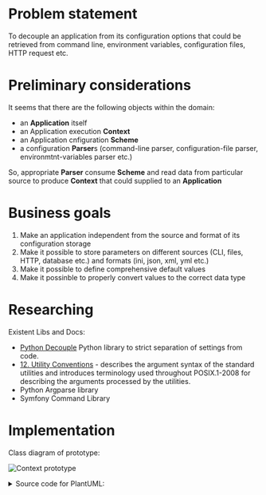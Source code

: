 Problem statement
=================

To decouple an application from its configuration options that could be retrieved from command line, environment variables, configuration files, HTTP request etc.

Preliminary considerations
==========================

It seems that there are the following objects within the domain:
- an **Application** itself
- an Application execution **Context**
- an Application cnfiguration **Scheme**
- a configuration **Parser**s (command-line parser, configuration-file parser, environmtnt-variables parser etc.)

So, appropriate **Parser** consume **Scheme** and read data from particular source to produce **Context** that could supplied to an **Application**

Business goals
==============

1. Make an application independent from the source and format of its configuration storage
1. Make it possible to store parameters on different sources (CLI, files, HTTP, database etc.) and formats (ini, json, xml, yml etc.)
1. Make it possible to define comprehensive default values
1. Make it possinble to properly convert values to the correct data type

Researching
===========

Existent Libs and Docs:
- [Python Decouple](https://pypi.python.org/pypi/python-decouple) Python library to strict separation of settings from code.
- [12. Utility Conventions](http://pubs.opengroup.org/onlinepubs/9699919799/basedefs/V1_chap12.html) - describes the argument syntax of the standard utilities and introduces terminology used throughout POSIX.1-2008 for describing the arguments processed by the utilities.
- Python Argparse library
- Symfony Command Library

Implementation
==============

Class diagram of prototype:

![Context prototype](http://www.plantuml.com/plantuml/png/TP312i8m38RlUOeUrT4ty31G3vu5xw7DjD1sq6H3KD_Tsgsu7Jmb97--FqdBWac6uC55eTIX8NM-c3i5UaA3rcwsq9W-2hh8tznIXuENA_hIGPOStylfGrRJGux9ZPGov4QJn7XaLfMjdL3WfGMxmlhdC8sVuZZpCu8BgpheHDpxaOeQrcielQjdmHpL_gMrghMLkdH-Jj1IjFb57m00)

<details>
<summary>Source code for PlantUML:</summary>
```
@startuml
interface IScheme{
+add()
+contains()
+defaultVal()
+cast()
}
interface IContextDriver{
+get()
}
class Scheme{
-items
+add()
+consist()
+defaultVal()
+cast()
}
class EnvContext{
-scheme
+get()
-resolve()
}

IContextDriver -* IScheme
IScheme <|-- Scheme
IContextDriver<|-- EnvContext
@enduml
```
</details>
